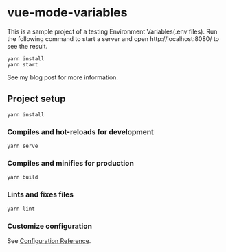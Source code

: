 # vue-mode-variables

This is a sample project of a testing Environment Variables(.env files). Run the following command to start a server and open http://localhost:8080/ to see the result.

```
yarn install
yarn start
```

See my blog post for more information.

## Project setup
```
yarn install
```

### Compiles and hot-reloads for development
```
yarn serve
```

### Compiles and minifies for production
```
yarn build
```

### Lints and fixes files
```
yarn lint
```

### Customize configuration
See [Configuration Reference](https://cli.vuejs.org/config/).

